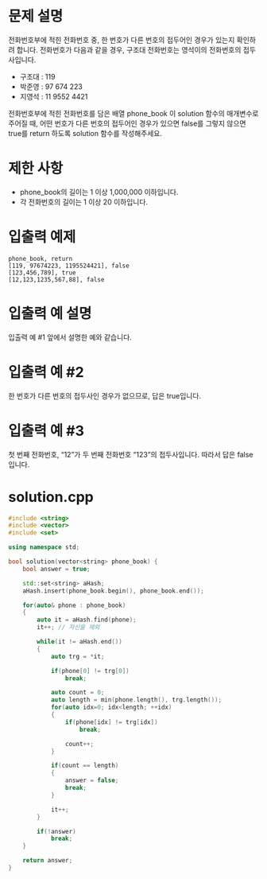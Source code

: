 # 문제 설명
전화번호부에 적힌 전화번호 중, 한 번호가 다른 번호의 접두어인 경우가 있는지 확인하려 합니다.
전화번호가 다음과 같을 경우, 구조대 전화번호는 영석이의 전화번호의 접두사입니다.

- 구조대 : 119
- 박준영 : 97 674 223
- 지영석 : 11 9552 4421

전화번호부에 적힌 전화번호를 담은 배열 phone_book 이 solution 함수의 매개변수로 주어질 때, 어떤 번호가 다른 번호의 접두어인 경우가 있으면 false를 그렇지 않으면 true를 return 하도록 solution 함수를 작성해주세요.

# 제한 사항
- phone_book의 길이는 1 이상 1,000,000 이하입니다.
- 각 전화번호의 길이는 1 이상 20 이하입니다.

# 입출력 예제
```
phone_book, return
[119, 97674223, 1195524421], false
[123,456,789], true
[12,123,1235,567,88], false
```

# 입출력 예 설명
입출력 예 #1
앞에서 설명한 예와 같습니다.

# 입출력 예 #2
한 번호가 다른 번호의 접두사인 경우가 없으므로, 답은 true입니다.

# 입출력 예 #3
첫 번째 전화번호, “12”가 두 번째 전화번호 “123”의 접두사입니다. 따라서 답은 false입니다.

# solution.cpp
```cpp
#include <string>
#include <vector>
#include <set>

using namespace std;

bool solution(vector<string> phone_book) {
    bool answer = true;

    std::set<string> aHash;
    aHash.insert(phone_book.begin(), phone_book.end());

    for(auto& phone : phone_book)
    {
        auto it = aHash.find(phone);
        it++; // 자신을 제외

        while(it != aHash.end())
        {
            auto trg = *it;

            if(phone[0] != trg[0])
                break;

            auto count = 0;
            auto length = min(phone.length(), trg.length());
            for(auto idx=0; idx<length; ++idx)
            {
                if(phone[idx] != trg[idx])
                    break;

                count++;
            }

            if(count == length)
            {
                answer = false;
                break;
            }

            it++;
        }

        if(!answer)
            break;
    }

    return answer;
}
```

